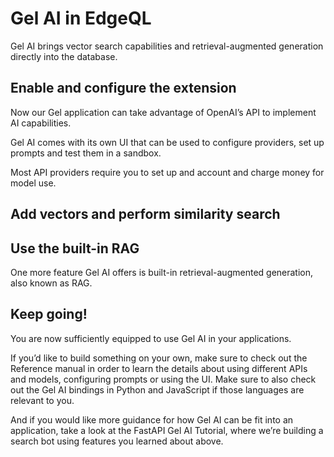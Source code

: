 # Gel AI in EdgeQL

Gel AI brings vector search capabilities and retrieval-augmented generation directly into the database.

## Enable and configure the extension

Now our Gel application can take advantage of OpenAI’s API to implement AI capabilities.

Gel AI comes with its own UI that can be used to configure providers, set up prompts and test them in a sandbox.

Most API providers require you to set up and account and charge money for model use.

## Add vectors and perform similarity search

## Use the built-in RAG

One more feature Gel AI offers is built-in retrieval-augmented generation, also known as RAG.

## Keep going!

You are now sufficiently equipped to use Gel AI in your applications.

If you’d like to build something on your own, make sure to check out the Reference manual in order to learn the details about using different APIs and models, configuring prompts or using the UI. Make sure to also check out the Gel AI bindings in Python and JavaScript if those languages are relevant to you.

And if you would like more guidance for how Gel AI can be fit into an application, take a look at the FastAPI Gel AI Tutorial, where we’re building a search bot using features you learned about above.

